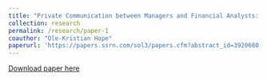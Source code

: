 ```yaml
---
title: "Private Communication between Managers and Financial Analysts: Evidence from Taxi Ride Patterns in New York City"
collection: research
permalink: /research/paper-1
coauthor: "Ole-Kristian Hope"
paperurl: 'https://papers.ssrn.com/sol3/papers.cfm?abstract_id=3920680'
---
```


[Download paper here](https://papers.ssrn.com/sol3/papers.cfm?abstract_id=3920680)

